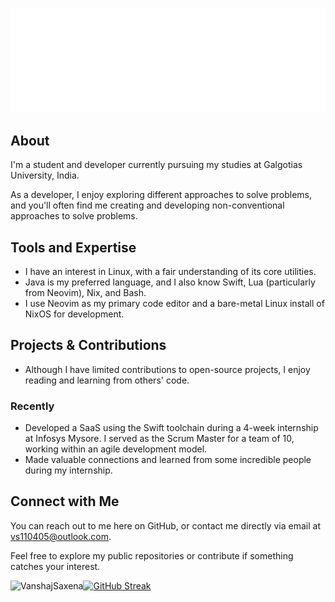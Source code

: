 ![Welcome](./gifs/topGif(5)-501-delay.gif)

## About
I'm a student and developer currently pursuing my studies at Galgotias University, India.

As a developer, I enjoy exploring different approaches to solve problems, and you'll often find me creating and developing non-conventional approaches to solve problems.

## Tools and Expertise

- I have an interest in Linux, with a fair understanding of its core utilities.
- Java is my preferred language, and I also know Swift, Lua (particularly from Neovim), Nix, and Bash.
- I use Neovim as my primary code editor and a bare-metal Linux install of NixOS for development.

## Projects & Contributions


- Although I have limited contributions to open-source projects, I enjoy reading and learning from others' code.

### Recently


- Developed a SaaS using the Swift toolchain during a 4-week internship at Infosys Mysore. I served as the Scrum Master for a team of 10, working within an agile development model.
- Made valuable connections and learned from some incredible people during my internship.


## Connect with Me


You can reach out to me here on GitHub, or contact me directly via email at [vs110405@outlook.com](mailto:vs110405@outlook.com).

Feel free to explore my public repositories or contribute if something catches your interest.

<p><img align="left" src="https://github-readme-stats.vercel.app/api/top-langs?username=VanshajSaxena&show_icons=true&locale=en&layout=compact" alt="VanshajSaxena" /></p>
<a href="https://git.io/streak-stats"><img src="https://github-readme-streak-stats.herokuapp.com?user=VanshajSaxena&hide_border=true" alt="GitHub Streak" /></a>
